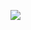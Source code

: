 ![](https://user-images.githubusercontent.com/26349046/112533552-15991500-8dd0-11eb-9a1a-289ecd68f96c.jpg)
